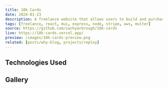 ```yaml
---
title: 10k Cards
date: 2024-01-23
description: A freelance website that allows users to build and purchase virtual business cards.
tags: [freelance, react, mui, express, node, stripe, aws, multer]
source: https://github.com/zachyarbrough/10k-cards
live: https://10k-cards.vercel.app/
preview: /images/10k-cards-preview.png
related: [posts/why-blog, projects/reploy]
---
```


## Technologies Used

## Gallery
